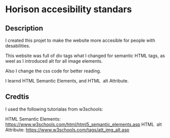 # Horison accesibility standars

## Description

I created this projet to make the website more accesible for people with desabilities. 

This website was full of div tags what I changed for semantic HTML tags, as weel as I introduced alt for all image elements.

Also I change the css code for better reading.

I learnd HTML Semantic Elements, and HTML <img> alt Attribute.

## Credtis

I used the following tutorialas from w3schools:

HTML Semantic Elements: https://www.w3schools.com/html/html5_semantic_elements.asp
HTML <img> alt Attribute: https://www.w3schools.com/tags/att_img_alt.asp
